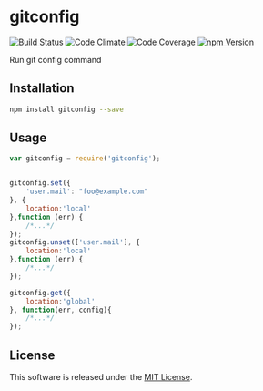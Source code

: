 gitconfig
==========

<!-- Badge Start -->
<a name="badges"></a>

[![Build Status][bd_travis_shield_url]][bd_travis_url]
[![Code Climate][bd_codeclimate_shield_url]][bd_codeclimate_url]
[![Code Coverage][bd_codeclimate_coverage_shield_url]][bd_codeclimate_url]
[![npm Version][bd_npm_shield_url]][bd_npm_url]

[bd_repo_url]: https://github.com/okunishinishi/node-gitconfig
[bd_travis_url]: http://travis-ci.org/okunishinishi/node-gitconfig
[bd_travis_shield_url]: http://img.shields.io/travis/okunishinishi/node-gitconfig.svg?style=flat
[bd_license_url]: https://github.com/okunishinishi/node-gitconfig/blob/master/LICENSE
[bd_codeclimate_url]: http://codeclimate.com/github/okunishinishi/node-gitconfig
[bd_codeclimate_shield_url]: http://img.shields.io/codeclimate/github/okunishinishi/node-gitconfig.svg?style=flat
[bd_codeclimate_coverage_shield_url]: http://img.shields.io/codeclimate/coverage/github/okunishinishi/node-gitconfig.svg?style=flat
[bd_gemnasium_url]: https://gemnasium.com/okunishinishi/node-gitconfig
[bd_gemnasium_shield_url]: https://gemnasium.com/okunishinishi/node-gitconfig.svg
[bd_npm_url]: http://www.npmjs.org/package/gitconfig
[bd_npm_shield_url]: http://img.shields.io/npm/v/gitconfig.svg?style=flat
[bd_bower_badge_url]: https://img.shields.io/bower/v/gitconfig.svg?style=flat

<!-- Badge End -->


<!-- Description Start -->
<a name="description"></a>

Run git config command

<!-- Description End -->


<!-- Overview Start -->
<a name="overview"></a>


<!-- Overview End -->


<!-- Sections Start -->
<a name="sections"></a>

<!-- Section from "doc/readme/01.Installation.md.hbs" Start -->

<a name="section-doc-readme-01-installation-md"></a>
Installation
-----

```bash
npm install gitconfig --save
```

<!-- Section from "doc/readme/01.Installation.md.hbs" End -->

<!-- Section from "doc/readme/02.Usage.md.hbs" Start -->

<a name="section-doc-readme-02-usage-md"></a>
Usage
---------

```javascript
var gitconfig = require('gitconfig');


gitconfig.set({
    'user.mail': "foo@example.com"
}, {
    location:'local'
},function (err) {
    /*...*/
});
gitconfig.unset(['user.mail'], {
    location:'local'
},function (err) {
    /*...*/
});

gitconfig.get({
    location:'global'
}, function(err, config){
    /*...*/
});
```

<!-- Section from "doc/readme/02.Usage.md.hbs" End -->


<!-- Sections Start -->


<!-- LICENSE Start -->
<a name="license"></a>

License
-------
This software is released under the [MIT License](https://github.com/okunishinishi/node-gitconfig/blob/master/LICENSE).

<!-- LICENSE End -->


